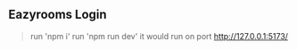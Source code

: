 ## Eazyrooms Login

> run 'npm i'
> run 'npm run dev'
> it would run on port
> http://127.0.0.1:5173/
